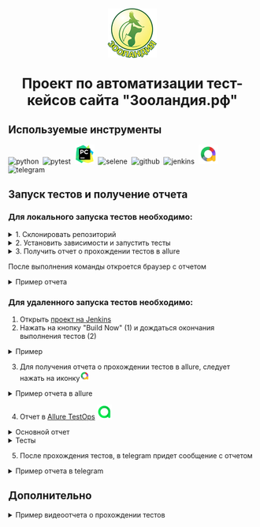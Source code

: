 <h1 align="center"> <img src="resources/images/logo.png">

Проект по автоматизации тест-кейсов сайта "Зооландия.рф" </h1>

## Используемые инструменты

<div>
<img src="https://user-images.githubusercontent.com/25181517/183423507-c056a6f9-1ba8-4312-a350-19bcbc5a8697.png" title="python" alt="python" width="40" height="40"/>&nbsp  
<img src="https://user-images.githubusercontent.com/25181517/184117132-9e89a93b-65fb-47c3-91e7-7d0f99e7c066.png" title="pytest" alt="pytest" width="40" height="40"/>&nbsp  
<img src="https://raw.githubusercontent.com/devicons/devicon/master/icons/pycharm/pycharm-original.svg" title="pycharm" alt="pycharm" width="40" height="40"/>&nbsp
<img src="https://user-images.githubusercontent.com/25181517/184103699-d1b83c07-2d83-4d99-9a1e-83bd89e08117.png" title="selene" alt="selene" width="40" height="40"/>&nbsp  
<img src="https://img.icons8.com/?size=100&id=3tC9EQumUAuq&format=png&color=000000" title="github" alt="github" width="40" height="40"/>&nbsp  
<img src="https://user-images.githubusercontent.com/25181517/179090274-733373ef-3b59-4f28-9ecb-244bea700932.png" title="jenkins" alt="jenkins" width="40" height="40"/>&nbsp
<img src="/resources/images/allure-icon.png" title="allure" alt="allure" width="40" height="40"/>&nbsp
<img src="https://cdn-icons-png.flaticon.com/512/2111/2111646.png" title="telegram" alt="telegram" width="40" height="40"/>&nbsp
</div>

## Запуск тестов и получение отчета

### **Для локального запуска тестов необходимо:**

<details><summary>1. Склонировать репозиторий</summary>

```
https://github.com/yulya9999/zoolandia-project-tests.git
```

</details>

<details><summary>2. Установить зависимости и запустить тесты</summary>

```
python -m venv .venv
source .venv/bin/activate
pip install -r requirements.txt
pytest .
```

</details>

<details><summary>3. Получить отчет о прохождении тестов в allure</summary>

```
allure serve test/allure-results/
```

</details>

После выполнения команды откроется браузер с отчетом

<details><summary>Пример отчета</summary>

<img src="resources/images/allure-report-1.png">

</details>

### **Для удаленного запуска тестов необходимо:**

1. Открыть [проект на Jenkins](https://jenkins.autotests.cloud/job/zoolandia-project-tests-UI/)
2. Нажать на кнопку "Build Now" (1) и дождаться окончания выполнения тестов (2)

<details><summary>Пример</summary>

<img src="resources/images/jenkins-build-now.png">

</details>

3. Для получения отчета о прохождении тестов в allure, следует нажать на
   иконку<img src="/resources/images/allure-icon.png" title="allure" alt="allure" width="20" height="20"/>

<details><summary>Пример отчета в allure</summary>

<img src="resources/images/allure-report-2.png">

</details>

4. Отчет в [Allure TestOps](https://allure.autotests.cloud/project/4436/dashboards) <img src="resources/images/AllureTestOps.png" width="30" height="30"  alt="Allure TestOps"/>

<details><summary>Основной отчет</summary>

<img src="resources/images/allure_tests-2.png">

</details>

<details><summary>Тесты</summary>

<img src="resources/images/allure_tests_keys.png">

</details>

5. После прохождения тестов, в telegram придет сообщение с отчетом

<details><summary>Пример отчета в telegram</summary>

<img src="resources/images/telegram-report.png" alt="report Telegram">

</details>




## **Дополнительно**

<details><summary>Пример видеоотчета о прохождении тестов</summary>

<img src="resources/videos/gif_test.gif" alt="gif example">

</details>
